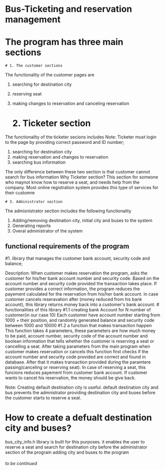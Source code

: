 # Bus-Ticketing and reservation management
# The program has three main sections
    # 1. The customer sections
The functionality of the customer pages are
1. searching for destination city
2. reserving seat 
3. making changes to reservation and canceling reservation

    # 2. Ticketer section
The functionality of the ticketer secions includes
Note: Ticketer must login to the page by providing correct password and ID number;
1. searching for destination city
2. making reservation and changes to reservation
3. searching bus information

The only difference between these two section is that customer cannot search for bus information
Why Ticketer section?
    This section for someone who maynot know how to reserve a seat, and needs help from the company. Most online registration system provides this type of services for their customre

    # 3. Administrator section
The admisnistrator section includes the following functionality
1. Adding/removing destination city, initial city and buses to the system
2. Generating reports
3. Overal administrator of the system

## functional requirements of the program
  #1. library that manages the customer bank account, security code and balance;
  
Description: 
When customer makes reservation  the program, asks the customer for his/her bank account number and security code. Based on the account number  and security code provided the transaction takes place. If customer provides a correct information, the program reduces the payement calculated for the reservation from his/her bank account. In case customer cancels reseravation after (money reduced from his bank account), this library returns money back into a customer's bank account.
        # functionalities of this library
            #1.1 creating bank Account for N number of customer(in our case 10)
                 Each customer have account number starting from 1000 + their position, and randomly generated balance and security code between 1000 and 10000
            #1.2 a function that makes transaction happen
                This function takes 4 parameters, these parameters are how much money to be paid, account number, security code of the account number and boolean information that                 tells whether the customer is reserving a seat or cancelling a seat. After taking parameters from the main program when customer makes reservation or cancels this                 function first checks if the account number and security code provided are correct and found in database. After that it makes transaction provided during the                       paramtere passing(canceling or reserving seat). In case of reserving a seat, this funcions reduces payement from customer bank account. If customer wants to cancel                 his reservation, the money should be give back.


Note: Creating default destination city is useful.
default destination city and bus prevents the admnistrator providing destination city and buses before the customer starts to reserve a seat.

# How to create a defualt destination city and buses?
bus_city_info.h library is built for this purposes.
it enables the user to reserve a seat and search for destination city before the administrator section of the program adding city and buses to the program

###### to be continued
